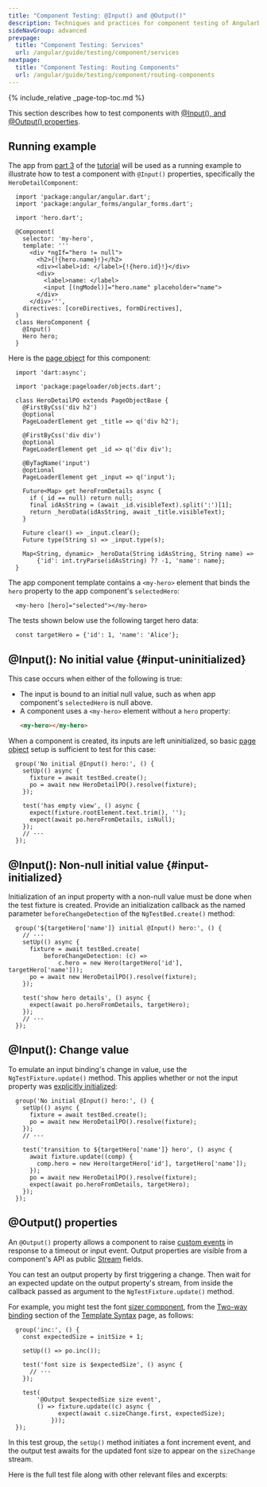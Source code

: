 ```yaml
---
title: "Component Testing: @Input() and @Output()"
description: Techniques and practices for component testing of AngularDart apps.
sideNavGroup: advanced
prevpage:
  title: "Component Testing: Services"
  url: /angular/guide/testing/component/services
nextpage:
  title: "Component Testing: Routing Components"
  url: /angular/guide/testing/component/routing-components
---
```

<?code-excerpt path-base="examples/ng/doc"?>

{% include_relative _page-top-toc.md %}

This section describes how to test components with [@Input(), and @Output()
properties](/angular/guide/template-syntax#inputs-outputs).

## Running example

The app from [part 3][] of the [tutorial][] will be used as a running example
to illustrate how to test a component with `@Input()` properties, specifically
the `HeroDetailComponent`:

<?code-excerpt "toh-3/lib/src/hero_component.dart" title?>
```
  import 'package:angular/angular.dart';
  import 'package:angular_forms/angular_forms.dart';

  import 'hero.dart';

  @Component(
    selector: 'my-hero',
    template: '''
      <div *ngIf="hero != null">
        <h2>{!{hero.name}!}</h2>
        <div><label>id: </label>{!{hero.id}!}</div>
        <div>
          <label>name: </label>
          <input [(ngModel)]="hero.name" placeholder="name">
        </div>
      </div>''',
    directives: [coreDirectives, formDirectives],
  )
  class HeroComponent {
    @Input()
    Hero hero;
  }
```

Here is the [page object][] for this component:

<?code-excerpt "toh-3/test/hero_detail_po.dart" title?>
```
  import 'dart:async';

  import 'package:pageloader/objects.dart';

  class HeroDetailPO extends PageObjectBase {
    @FirstByCss('div h2')
    @optional
    PageLoaderElement get _title => q('div h2');

    @FirstByCss('div div')
    @optional
    PageLoaderElement get _id => q('div div');

    @ByTagName('input')
    @optional
    PageLoaderElement get _input => q('input');

    Future<Map> get heroFromDetails async {
      if (_id == null) return null;
      final idAsString = (await _id.visibleText).split(':')[1];
      return _heroData(idAsString, await _title.visibleText);
    }

    Future clear() => _input.clear();
    Future type(String s) => _input.type(s);

    Map<String, dynamic> _heroData(String idAsString, String name) =>
        {'id': int.tryParse(idAsString) ?? -1, 'name': name};
  }
```

The app component template contains a `<my-hero>` element that binds the
`hero` property to the app component's `selectedHero`:

<?code-excerpt "toh-3/lib/app_component.html (my-hero)" title?>
```
  <my-hero [hero]="selected"></my-hero>
```

The tests shown below use the following target hero data:

<?code-excerpt "toh-3/test/hero_detail_test.dart (targetHero)" title?>
```
  const targetHero = {'id': 1, 'name': 'Alice'};
```

## @Input(): No initial value {#input-uninitialized}

This case occurs when either of the following is true:

- The input is bound to an initial null value,
  such as when app component's `selectedHero` is null above.
- A component uses a `<my-hero>` element without a `hero` property:
  ```html
  <my-hero></my-hero>
    ```

When a component is created, its inputs are left uninitialized, so
basic [page object][] setup is sufficient to test for this case:

<?code-excerpt "toh-3/test/hero_detail_test.dart (no initial hero)" title?>
```
  group('No initial @Input() hero:', () {
    setUp(() async {
      fixture = await testBed.create();
      po = await new HeroDetailPO().resolve(fixture);
    });

    test('has empty view', () async {
      expect(fixture.rootElement.text.trim(), '');
      expect(await po.heroFromDetails, isNull);
    });
    // ···
  });
```

## @Input(): Non-null initial value {#input-initialized}

Initialization of an input property with a non-null value must be done when
the test fixture is created. Provide an initialization callback as the
named parameter `beforeChangeDetection` of the `NgTestBed.create()` method:

<?code-excerpt "toh-3/test/hero_detail_test.dart (initial hero)" title?>
```
  group('${targetHero['name']} initial @Input() hero:', () {
    // ···
    setUp(() async {
      fixture = await testBed.create(
          beforeChangeDetection: (c) =>
              c.hero = new Hero(targetHero['id'], targetHero['name']));
      po = await new HeroDetailPO().resolve(fixture);
    });

    test('show hero details', () async {
      expect(await po.heroFromDetails, targetHero);
    });
    // ···
  });
```

## @Input(): Change value

To emulate an input binding's change in value, use the
`NgTestFixture.update()` method. This applies whether or not the input
property was [explicitly initialized](#input-initialized):

<?code-excerpt "toh-3/test/hero_detail_test.dart (transition to hero)" title?>
```
  group('No initial @Input() hero:', () {
    setUp(() async {
      fixture = await testBed.create();
      po = await new HeroDetailPO().resolve(fixture);
    });
    // ···

    test('transition to ${targetHero['name']} hero', () async {
      await fixture.update((comp) {
        comp.hero = new Hero(targetHero['id'], targetHero['name']);
      });
      po = await new HeroDetailPO().resolve(fixture);
      expect(await po.heroFromDetails, targetHero);
    });
  });
```

## @Output() properties

An `@Output()` property allows a component to raise [custom events][]
in response to a timeout or input event. Output properties are
visible from a component's API as public [Stream][] fields.

You can test an output property by first triggering a change. Then
wait for an expected update on the output property's stream, from
inside the callback passed as argument to the `NgTestFixture.update()` method.

For example, you might test the font [sizer component][], from the
[Two-way binding][] section of the [Template Syntax][] page, as follows:

<?code-excerpt "template-syntax/test/sizer_test.dart (Output after inc)" title?>
```
  group('inc:', () {
    const expectedSize = initSize + 1;

    setUp(() => po.inc());

    test('font size is $expectedSize', () async {
      // ···
    });

    test(
        '@Output $expectedSize size event',
        () => fixture.update((c) async {
              expect(await c.sizeChange.first, expectedSize);
            }));
  });
```

In this test group, the `setUp()` method initiates a font increment event,
and the output test awaits for the updated font size to appear on the
`sizeChange` stream.

Here is the full test file along with other relevant files and excerpts:

<?code-excerpt path-base="examples/ng/doc/template-syntax"?>

<code-tabs>
  <?code-pane "test/sizer_test.dart (full)" region="" linenums?>
  <?code-pane "test/sizer_po.dart" linenums?>
  <?code-pane "lib/src/sizer_component.dart" linenums?>
  <?code-pane "lib/app_component.html (template excerpt)" region="two-way-1" linenums?>
</code-tabs>

[custom events]: /angular/guide/template-syntax#custom-events
[page object]: page-objects
[part 3]: /angular/tutorial/toh-pt3
[Stream]: {{site.dart_api}}/{{site.data.pkg-vers.SDK.channel}}/dart-async/Stream-class.html
[sizer component]: /angular/guide/template-syntax#two-way
[Two-way binding]: /angular/guide/template-syntax#two-way
[Template Syntax]: /angular/guide/template-syntax
[tutorial]: /angular/tutorial
